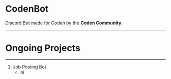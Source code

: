# CodenBot
Discord Bot made for *Coden* by the **Coden Community**.

---
# Ongoing Projects
---

1. Job Posting Bot
   - hi

